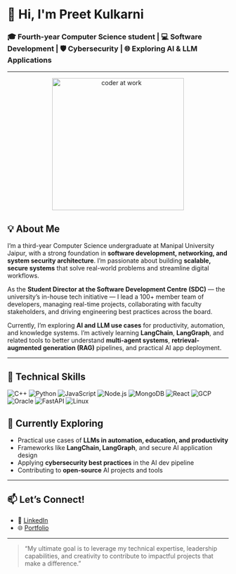 # 👋 Hi, I'm Preet Kulkarni

### 🎓 Fourth-year Computer Science student | 💻 Software Development | 🛡️ Cybersecurity | 🌐 Exploring AI & LLM Applications

---
<p align="center">
  <img src="https://media4.giphy.com/media/v1.Y2lkPTc5MGI3NjExcXEwNHNlYnZnbmdnb3BpMHByaWlmYTg0azlsc2ZlcHE3M2prd2k1MiZlcD12MV9pbnRlcm5hbF9naWZfYnlfaWQmY3Q9Zw/f3iwJFOVOwuy7K6FFw/giphy.gif" width="300" alt="coder at work">
</p>

## 💡 About Me

I’m a third-year Computer Science undergraduate at Manipal University Jaipur, with a strong foundation in **software development, networking, and system security architecture**. I’m passionate about building **scalable, secure systems** that solve real-world problems and streamline digital workflows.

As the **Student Director at the Software Development Centre (SDC)** — the university’s in-house tech initiative — I lead a 100+ member team of developers, managing real-time projects, collaborating with faculty stakeholders, and driving engineering best practices across the board.

Currently, I’m exploring **AI and LLM use cases** for productivity, automation, and knowledge systems. I’m actively learning **LangChain**, **LangGraph**, and related tools to better understand **multi-agent systems**, **retrieval-augmented generation (RAG)** pipelines, and practical AI app deployment.

---

## 🔧 Technical Skills
![C++](https://img.shields.io/badge/C++-00599C?style=flat&logo=c%2B%2B&logoColor=white)
![Python](https://img.shields.io/badge/Python-3670A0?style=flat&logo=python&logoColor=ffdd54)
![JavaScript](https://img.shields.io/badge/JavaScript-F7DF1E?style=flat&logo=javascript&logoColor=black)
![Node.js](https://img.shields.io/badge/Node.js-339933?style=flat&logo=nodedotjs&logoColor=white)
![MongoDB](https://img.shields.io/badge/MongoDB-4EA94B?style=flat&logo=mongodb&logoColor=white)
![React](https://img.shields.io/badge/React-20232A?style=flat&logo=react&logoColor=61DAFB)
![GCP](https://img.shields.io/badge/Google%20Cloud-4285F4?style=flat&logo=googlecloud&logoColor=white)
![Oracle](https://img.shields.io/badge/Oracle-F80000?style=flat&logo=oracle&logoColor=white)
![FastAPI](https://img.shields.io/badge/FastAPI-009688?style=flat&logo=fastapi&logoColor=white)
![Linux](https://img.shields.io/badge/Linux-FCC624?style=flat&logo=linux&logoColor=black)


## 🌱 Currently Exploring

- Practical use cases of **LLMs in automation, education, and productivity**  
- Frameworks like **LangChain, LangGraph**, and secure AI application design  
- Applying **cybersecurity best practices** in the AI dev pipeline  
- Contributing to **open-source** AI projects and tools

---

## 📫 Let’s Connect!

- 🔗 [LinkedIn](https://www.linkedin.com/in/preet-kulkarni-2453ab284/)  
- 🌐 [Portfolio](https://preetkulkarni.github.io/) 

---

> “My ultimate goal is to leverage my technical expertise, leadership capabilities, and creativity to contribute to impactful projects that make a difference.”
